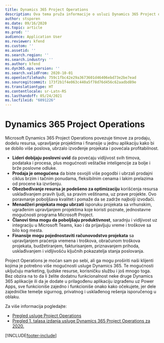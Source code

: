 ```yaml
---
title: Dynamics 365 Project Operations
description: Ova tema pruža informacije o usluzi Dynamics 365 Project operations.
author: stsporen
ms.date: 09/16/2020
ms.topic: article
ms.prod: ''
audience: Application User
ms.reviewer: kfend
ms.custom: ''
ms.assetid: ''
ms.search.region: ''
ms.search.industry: ''
ms.author: kfend
ms.dyn365.ops.version: ''
ms.search.validFrom: 2020-10-01
ms.openlocfilehash: 759c1fbc42e29a3673601d46406ebd73e2be7ead
ms.sourcegitcommit: 173f2b1f4e063c440a5f78d76d456c62aadbd89e
ms.translationtype: HT
ms.contentlocale: sr-Latn-RS
ms.lasthandoff: 05/24/2021
ms.locfileid: "6091226"
---
```

# <a name="dynamics-365-project-operations"></a>Dynamics 365 Project Operations

Microsoft Dynamics 365 Project Operations povezuje timove za prodaju, dodelu resursa, upravljanje projektima i finansije u jednu aplikaciju kako bi se dobilo više poslova, ubrzalo izvođenje projekata i povećala profitabilnost.

-   **Lideri dobijaju poslovni uvid** da povećaju vidljivost svih timova, podataka i procesa, plus mogućnosti veštačke inteligencije za bolje i brže poslovne odluke.
-   **Prodaja je omogućena** da biste osvojili više pogodbi i ubrzali prodajni ciklus brzim i tačnim ponudama, fleksibilnim cenama i lakim prelazima od procene ka izvršenju.
-   **Obezbeđivanje resursa je podešeno za optimizaciju** korišćenja resursa usklađivanjem pravih ljudi, sa pravim veštinama, uz prave projekte. Ovo poravnanje poboljšava kvalitet i pomaže da se zadrže najbolji izvođači.
-   **Menadžeri projekata mogu ubrzati** isporuku projekata sa vrhunskim, ugrađenim upravljanjem projektima koje koristi poznate, jednostavne mogućnosti programa Microsoft Project.
-   **Članovi tima mogu da poboljšaju produktivnost**, saradnju i vidljivost uz integraciju u Microsoft Teams, kao i da prijavljuju vreme i troškove sa bilo kog mesta.
-   **Finansije mogu pojednostaviti računovodstvo projekata** sa upravljanjem praćenja vremena i troškova, obračunom troškova projekata, budžetiranjem, fakturisanjem, priznavanjem prihoda, usklađivanjem i vidljivošću ključnih pokazatelja stanja poslovanja.

Project Operations je moćan sam po sebi, ali ga mogu proširiti naši klijenti kojima je potrebno više mogućnosti usluge Dynamics 365. Te mogućnosti uključuju marketing, ljudske resurse, korisničku službu i još mnogo toga. Bez obzira na to da li želite dodatnu funkcionalnost neke druge Dynamics 365 aplikacije ili da je dodate u prilagođenu aplikaciju izgrađenu uz Power Apps, sve funkcioniše zajedno i funkcioniše onako kako očekujete, jer dele zajedničke temelje sigurnog, privatnog i usklađenog rešenja isporučenog u oblaku.

Za više informacija pogledajte:

- [Pregled usluge Project Operations](https://dynamics.microsoft.com/en-us/project-operations/overview/)
- [Pregled 1. talasa izdanja usluge Dynamics 365 Project Operations za 2020.](/dynamics365-release-plan/2020wave1/dynamics365-project-operations/)



[!INCLUDE[footer-include](includes/footer-banner.md)]
